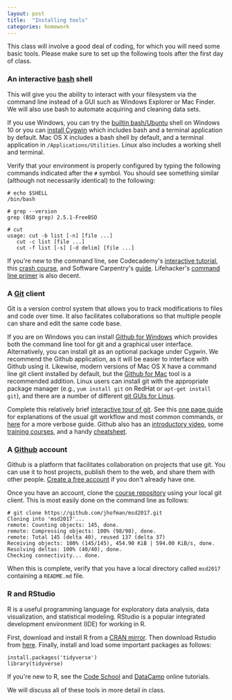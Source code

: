 ```yaml
---
layout: post
title:  "Installing tools"
categories: homework
---
```


This class will involve a good deal of coding, for which you will need some basic tools. Please make sure to set up the following tools after the first day of class.

### An interactive [bash](http://www.gnu.org/software/bash/) shell

This will give you the ability to interact with your filesystem via the command line instead of a GUI such as Windows Explorer or Mac Finder. We will also use bash to automate acquiring and cleaning data sets.

If you use Windows, you can try the [builtin bash/Ubuntu](http://www.howtogeek.com/249966/how-to-install-and-use-the-linux-bash-shell-on-windows-10/) shell on Windows 10 or you can [install Cygwin](https://cygwin.com/install.html) which includes bash and a terminal application by default. Mac OS X includes a bash shell by default, and a terminal application in ``/Applications/Utilities``. Linux also includes a working shell and terminal.

Verify that your environment is properly configured by typing the following commands indicated after the `#` symbol. You should see something similar  (although not necessarily identical) to the following:

    # echo $SHELL
    /bin/bash
    
    # grep --version
    grep (BSD grep) 2.5.1-FreeBSD
    
    # cut
    usage: cut -b list [-n] [file ...]
       cut -c list [file ...]
       cut -f list [-s] [-d delim] [file ...]


If you're new to the command line, see Codecademy's [interactive tutorial](https://www.codecademy.com/courses/learn-the-command-line/lessons/navigation/exercises/your-first-command?action=lesson_resume), this [crash course](https://learnpythonthehardway.org/book/appendixa.html), and Software Carpentry's [guide](http://swcarpentry.github.io/shell-novice/).
Lifehacker's [command line primer](http://lifehacker.com/5633909/who-needs-a-mouse-learn-to-use-the-command-line-for-almost-anything) is also decent.

### A [Git](http://git-scm.com) client

Git is a version control system that allows you to track modifications to files and code over time. It also facilitates collaborations so that multiple people can share and edit the same code base.

If you are on Windows you can install [Github for Windows](https://windows.github.com) which provides both the command line tool for git and a graphical user interface. Alternatively, you can install git as an optional package under Cygwin. We recommend the Github application, as it will be easier to interface with Github using it. Likewise, modern versions of Mac OS X have a command line git client installed by default, but the [Github for Mac](https://mac.github.com) tool is a recommended addition. Linux users can install git with the appropriate package manager (e.g., ``yum install git`` on RedHat or ``apt-get install git``), and there are a number of different [git GUIs for Linux](http://unix.stackexchange.com/questions/144100/is-there-a-usable-gui-front-end-to-git-on-linux).

Complete this relatively brief [interactive tour of git](https://www.codeschool.com/courses/try-git). See this [one page guide](http://rogerdudler.github.io/git-guide/) for explanations of the usual git workflow and most common commands, or [here](http://kbroman.org/github_tutorial/) for a more verbose guide. Github also has an [introductory video](https://www.youtube.com/watch?v=U8GBXvdmHT4), some [training courses](https://services.github.com/training/), and a handy [cheatsheet](https://services.github.com/resources/).


### A [Github](http://github.com) account

Github is a platform that facilitates collaboration on projects that use git. You can use it to host projects, publish them to the web, and share them with other people. [Create a free account](https://help.github.com/articles/signing-up-for-a-new-github-account/) if you don't already have one.

Once you have an account, clone the [course repository](https://github.com/jhofman/msd2017) using your local git client. This is most easily done on the command line as follows:

    # git clone https://github.com/jhofman/msd2017.git
	Cloning into 'msd2017'...
	remote: Counting objects: 145, done.
	remote: Compressing objects: 100% (98/98), done.
	remote: Total 145 (delta 40), reused 137 (delta 37)
	Receiving objects: 100% (145/145), 454.90 KiB | 594.00 KiB/s, done.
	Resolving deltas: 100% (40/40), done.
	Checking connectivity... done.

When this is complete, verify that you have a local directory called ``msd2017`` containing a ``README.md`` file.

### R and RStudio

R is a useful programming language for exploratory data analysis, data visualization, and statistical modeling. RStudio is a popular integrated development environment (IDE) for working in R.

First, download and install R from a [CRAN mirror](https://cloud.r-project.org/). Then download Rstudio from [here](https://www.rstudio.com/products/rstudio/download/). Finally, install and load some important packages as follows:

    install.packages('tidyverse')
	library(tidyverse)

If you're new to R, see the [Code School](http://tryr.codeschool.com/) and [DataCamp](http://datacamp.com/courses/free-introduction-to-r) online tutorials.

We will discuss all of these tools in more detail in class.
